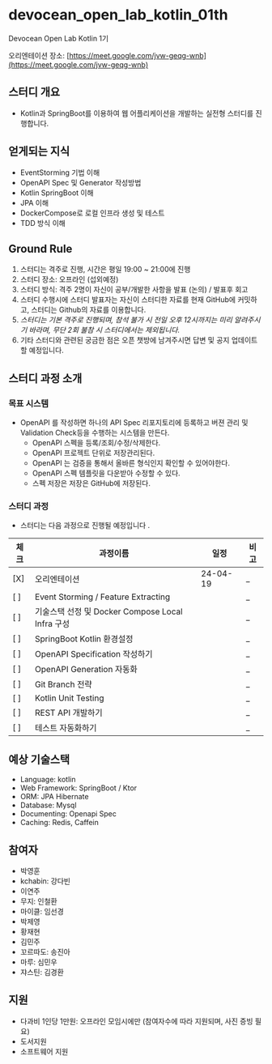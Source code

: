 # devocean_open_lab_kotlin_01th
Devocean Open Lab Kotlin 1기

오리엔테이션 장소: [https://meet.google.com/jvw-geqg-wnb](https://meet.google.com/jvw-geqg-wnb)

## 스터디 개요 

- Kotlin과 SpringBoot를 이용하여 웹 어플리케이션을 개발하는 실전형 스터디를 진행합니다.

## 얻게되는 지식

- EventStorming 기법 이해
- OpenAPI Spec 및 Generator 작성방법
- Kotlin SpringBoot 이해
- JPA 이해
- DockerCompose로 로컬 인프라 생성 및 테스트
- TDD 방식 이해


## Ground Rule

1. 스터디는 격주로 진행, 시간은 평일 19:00 ~ 21:00에 진행
2. 스터디 장소: 오프라인 (섭외예정)
3. 스터디 방식: 격주 2명이 자신이 공부/개발한 사항을 발표 (논의) / 발표후 회고 
4. 스터디 수행시에 스터디 발표자는 자신이 스터디한 자료를 현재 GitHub에 커밋하고, 스터디는 Github의 자료를 이용합니다. 
5. *스터디는 기본 격주로 진행되며, 참석 불가 시 전일 오후 12시까지는 미리 알려주시기 바라며, 무단 2회 불참 시 스터디에서는 제외됩니다.*
6. 기타 스터디와 관련된 궁금한 점은 오픈 챗방에 남겨주시면 답변 및 공지 업데이트 할 예정입니다. 

## 스터디 과정 소개 

### 목표 시스템

- OpenAPI 를 작성하면 하나의 API Spec 리포지토리에 등록하고 버젼 관리 및 Validation Check등을 수행하는 시스템을 만든다.
  - OpenAPI 스펙을 등록/조회/수정/삭제한다.
  - OpenAPI 프로젝트 단위로 저장관리된다.
  - OpenAPI 는 검증을 통해서 올바른 형식인지 확인할 수 있어야한다.
  - OpenAPI 스펙 템플릿을 다운받아 수정할 수 있다.
  - 스펙 저장은 저장은 GitHub에 저장된다.

### 스터디 과정 

- 스터디는 다음 과정으로 진행될 예정입니다 .

|체크|과정이름|일정|비고|
|---|---|---|---|
|[X]|오리엔테이션|24-04-19|_|
|[  ]|Event Storming / Feature Extracting||_|
|[  ]|기술스택 선정 및 Docker Compose Local Infra 구성||_|
|[  ]|SpringBoot Kotlin 환경설정||_|
|[  ]|OpenAPI Specification 작성하기||_|
|[  ]|OpenAPI Generation 자동화||_|
|[  ]|Git Branch 전략||_|
|[  ]|Kotlin Unit Testing||_|
|[  ]|REST API 개발하기||_|
|[  ]|테스트 자동화하기||_|

## 예상 기술스택 

- Language: kotlin
- Web Framework: SpringBoot / Ktor
- ORM: JPA Hibernate
- Database: Mysql
- Documenting: Openapi Spec
- Caching: Redis, Caffein

## 참여자

- 박영훈
- kchabin: 강다빈
- 이연주
- 무지: 인철환
- 마이클: 임선경
- 박제영
- 황재현
- 김민주
- 꼬르따도: 송진아
- 마루: 심민우
- 쟈스틴: 김경환

## 지원

- 다과비 1인당 1만원: 오프라인 모임시에만 (참여자수에 따라 지원되며, 사진 증빙 필요)
- 도서지원
- 소프트웨어 지원
